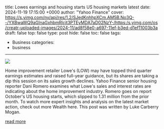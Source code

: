 title: Lowes earnings and housing starts US housing markets latest
date: 2024-11-19 17:15:00 +0000
author: "Yahoo Finance"
cover: https://s.yimg.com/ny/api/res/1.2/SJedKnhhpXCm.AM5B.No3Q--/YXBwaWQ9aGlnaGxhbmRlcjt3PTEyMDA7aD02NzY-/https:/s.yimg.com/os/creatr-uploaded-images/2024-11/ad8f58e0-a697-11ef-b3ed-d1ef11003b3a
draft: false
top: false
type: post
hide: false
toc: false
tags:
  - Business
categories:
  - business
---

![](https://s.yimg.com/ny/api/res/1.2/SJedKnhhpXCm.AM5B.No3Q--/YXBwaWQ9aGlnaGxhbmRlcjt3PTEyMDA7aD02NzY-/https:/s.yimg.com/os/creatr-uploaded-images/2024-11/ad8f58e0-a697-11ef-b3ed-d1ef11003b3a)

Home improvement retailer Lowe's (LOW) may have topped third quarter earnings estimates and raised full-year guidance, but its shares are taking a dip this session on its sales growth declines. Yahoo Finance senior housing reporter Dani Romero examines what Lowe's sales and interest rates are indicating about the home improvement industry. Romero goes on report October's US housing starts, which slipped to 1.31 million from the prior month. To watch more expert insights and analysis on the latest market action, check out more Wealth here. This post was written by Luke Carberry Mogan.

[read more](https://finance.yahoo.com/video/lowes-earnings-housing-starts-us-171500222.html)
